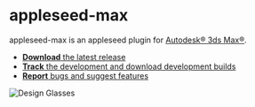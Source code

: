 appleseed-max
=============

appleseed-max is an appleseed plugin for [Autodesk® 3ds Max®](http://www.autodesk.com/products/3ds-max/overview).

* [**Download** the latest release](https://github.com/appleseedhq/appleseed-max/releases/latest/)
* [**Track** the development and download development builds](https://forum.appleseedhq.net/t/3ds-max-plugin-development/109)
* [**Report** bugs and suggest features](https://github.com/appleseedhq/appleseed-max/issues)

![Design Glasses](https://raw.githubusercontent.com/appleseedhq/appleseedhq.github.io/master/img/renders/design_glasses.png)
